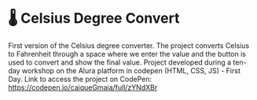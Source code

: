 # 🌡️ Celsius Degree Convert
First version of the Celsius degree converter.
The project converts Celsius to Fahrenheit through a space where we enter the value and the button is used to convert and show the final value.
Project developed during a ten-day workshop on the Alura platform in codepen (HTML, CSS, JS) - First Day.
Link to access the project on CodePen: https://codepen.io/caiqueGmaia/full/zYNdXBr
